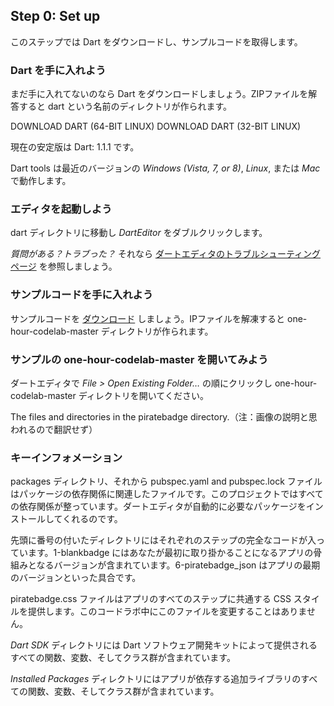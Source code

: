 Step 0: Set up
----------

このステップでは Dart をダウンロードし、サンプルコードを取得します。

### Dart を手に入れよう

まだ手に入れてないのなら Dart をダウンロードしましょう。ZIPファイルを解答すると dart という名前のディレクトリが作られます。

DOWNLOAD DART (64-BIT LINUX)
DOWNLOAD DART (32-BIT LINUX)

現在の安定版は Dart: 1.1.1 です。

Dart tools は最近のバージョンの *Windows (Vista, 7, or 8)*, *Linux*, または *Mac* で動作します。

### エディタを起動しよう

dart ディレクトリに移動し *DartEditor* をダブルクリックします。

*質問がある？トラブった？* それなら [ダートエディタのトラブルシューティングページ](https://www.dartlang.org/tools/editor/troubleshoot.html "Troubleshooting Dart Editor") を参照しましょう。

### サンプルコードを手に入れよう

サンプルコードを [ダウンロード](https://github.com/dart-lang/one-hour-codelab/archive/master.zip "Download") しましょう。IPファイルを解凍すると one-hour-codelab-master ディレクトリが作られます。

### サンプルの one-hour-codelab-master を開いてみよう

ダートエディタで *File > Open Existing Folder…* の順にクリックし one-hour-codelab-master ディレクトリを開いてください。

The files and directories in the piratebadge directory.（注：画像の説明と思われるので翻訳せず）

### キーインフォメーション

packages ディレクトリ、それから pubspec.yaml and pubspec.lock ファイルはパッケージの依存関係に関連したファイルです。このプロジェクトではすべての依存関係が整っています。ダートエディタが自動的に必要なパッケージをインストールしてくれるのです。

先頭に番号の付いたディレクトリにはそれぞれのステップの完全なコードが入っています。1-blankbadge にはあなたが最初に取り掛かることになるアプリの骨組みとなるバージョンが含まれています。6-piratebadge_json はアプリの最期のバージョンといった具合です。

piratebadge.css ファイルはアプリのすべてのステップに共通する CSS スタイルを提供します。このコードラボ中にこのファイルを変更することはありません。

*Dart SDK* ディレクトリには Dart ソフトウェア開発キットによって提供されるすべての関数、変数、そしてクラス群が含まれています。

*Installed Packages* ディレクトリにはアプリが依存する追加ライブラリのすべての関数、変数、そしてクラス群が含まれています。

